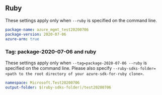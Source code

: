 ## Ruby

These settings apply only when `--ruby` is specified on the command line.

```yaml
package-name: azure_mgmt_test20200706
package-version: 2020-07-06
azure-arm: true
```

### Tag: package-2020-07-06 and ruby

These settings apply only when `--tag=package-2020-07-06 --ruby` is specified on the command line.
Please also specify `--ruby-sdks-folder=<path to the root directory of your azure-sdk-for-ruby clone>`.

```yaml $(tag) == 'package-2020-07-06' && $(ruby)
namespace: Microsoft.Test20200706
output-folder: $(ruby-sdks-folder)/test20200706
```
